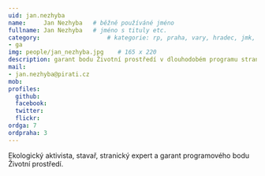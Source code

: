 ```yaml
---
uid: jan.nezhyba
name:     Jan Nezhyba  	# běžně používáné jméno
fullname: Jan Nezhyba 	# jméno s tituly etc.
category:                 	# kategorie: rp, praha, vary, hradec, jmk, senat
- ga
img: people/jan_nezhyba.jpg    # 165 x 220
description: garant bodu Životní prostředí v dlouhodobém programu strany # kratký popis, max 160 znaků
mail:
- jan.nezhyba@pirati.cz
mob:			  
profiles:
  github:     
  facebook: 	
  twitter: 		
  flickr:	
ordga: 7
ordpraha: 3
---
```


Ekologický aktivista, stavař, stranický expert a garant programového bodu Životní prostředí.


